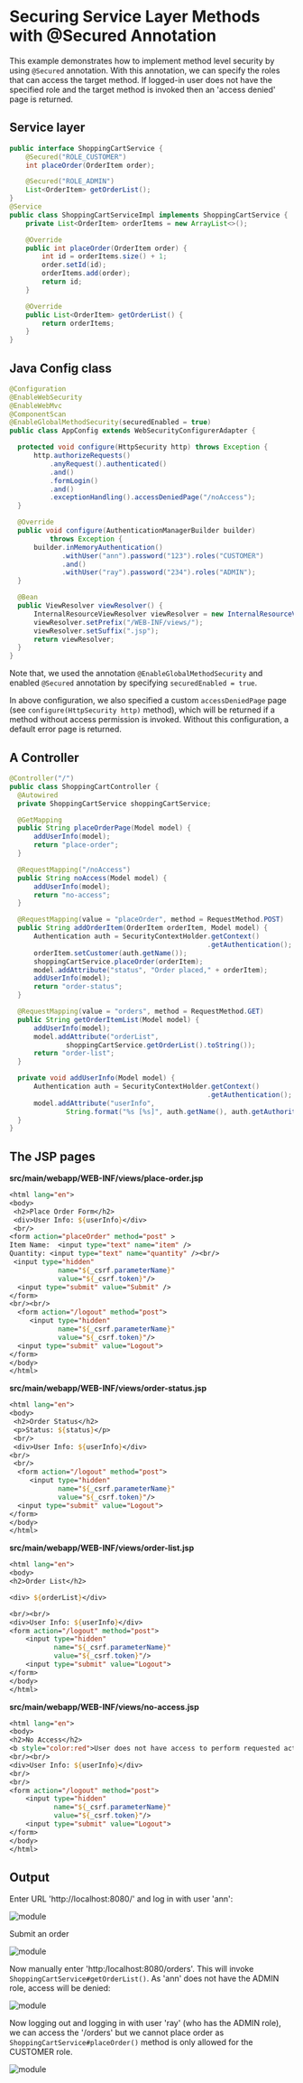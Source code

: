 # Securing Service Layer Methods with @Secured Annotation

This example demonstrates how to implement method level security by using `@Secured` annotation. With this annotation, we can specify the roles that can access the target method. If logged-in user does not have the specified role and the target method is invoked then an 'access denied' page is returned.

## Service layer

```java
public interface ShoppingCartService {
    @Secured("ROLE_CUSTOMER")
    int placeOrder(OrderItem order);

    @Secured("ROLE_ADMIN")
    List<OrderItem> getOrderList();
}
@Service
public class ShoppingCartServiceImpl implements ShoppingCartService {
    private List<OrderItem> orderItems = new ArrayList<>();

    @Override
    public int placeOrder(OrderItem order) {
        int id = orderItems.size() + 1;
        order.setId(id);
        orderItems.add(order);
        return id;
    }

    @Override
    public List<OrderItem> getOrderList() {
        return orderItems;
    }
}
```

## Java Config class

```java
@Configuration
@EnableWebSecurity
@EnableWebMvc
@ComponentScan
@EnableGlobalMethodSecurity(securedEnabled = true)
public class AppConfig extends WebSecurityConfigurerAdapter {

  protected void configure(HttpSecurity http) throws Exception {
      http.authorizeRequests()
          .anyRequest().authenticated()
          .and()
          .formLogin()
          .and()
          .exceptionHandling().accessDeniedPage("/noAccess");
  }

  @Override
  public void configure(AuthenticationManagerBuilder builder)
          throws Exception {
      builder.inMemoryAuthentication()
             .withUser("ann").password("123").roles("CUSTOMER")
             .and()
             .withUser("ray").password("234").roles("ADMIN");
  }

  @Bean
  public ViewResolver viewResolver() {
      InternalResourceViewResolver viewResolver = new InternalResourceViewResolver();
      viewResolver.setPrefix("/WEB-INF/views/");
      viewResolver.setSuffix(".jsp");
      return viewResolver;
  }
}
```

Note that, we used the annotation `@EnableGlobalMethodSecurity` and enabled `@Secured` annotation by specifying `securedEnabled = true`.

In above configuration, we also specified a custom `accessDeniedPage` page (see `configure(HttpSecurity http)` method), which will be returned if a method without access permission is invoked. Without this configuration, a default error page is returned.

## A Controller

```java
@Controller("/")
public class ShoppingCartController {
  @Autowired
  private ShoppingCartService shoppingCartService;

  @GetMapping
  public String placeOrderPage(Model model) {
      addUserInfo(model);
      return "place-order";
  }

  @RequestMapping("/noAccess")
  public String noAccess(Model model) {
      addUserInfo(model);
      return "no-access";
  }

  @RequestMapping(value = "placeOrder", method = RequestMethod.POST)
  public String addOrderItem(OrderItem orderItem, Model model) {
      Authentication auth = SecurityContextHolder.getContext()
                                                 .getAuthentication();
      orderItem.setCustomer(auth.getName());
      shoppingCartService.placeOrder(orderItem);
      model.addAttribute("status", "Order placed," + orderItem);
      addUserInfo(model);
      return "order-status";
  }

  @RequestMapping(value = "orders", method = RequestMethod.GET)
  public String getOrderItemList(Model model) {
      addUserInfo(model);
      model.addAttribute("orderList",
              shoppingCartService.getOrderList().toString());
      return "order-list";
  }

  private void addUserInfo(Model model) {
      Authentication auth = SecurityContextHolder.getContext()
                                                 .getAuthentication();
      model.addAttribute("userInfo",
              String.format("%s [%s]", auth.getName(), auth.getAuthorities()));
  }
}
```

## The JSP pages

**src/main/webapp/WEB-INF/views/place-order.jsp**

```jsp
<html lang="en">
<body>
 <h2>Place Order Form</h2>
 <div>User Info: ${userInfo}</div>
 <br/>
<form action="placeOrder" method="post" >
Item Name:  <input type="text" name="item" />
Quantity: <input type="text" name="quantity" /><br/>
 <input type="hidden"
            name="${_csrf.parameterName}"
            value="${_csrf.token}"/>
  <input type="submit" value="Submit" />
</form>
<br/><br/>
  <form action="/logout" method="post">
     <input type="hidden"
            name="${_csrf.parameterName}"
            value="${_csrf.token}"/>
  <input type="submit" value="Logout">
</form>
</body>
</html>
```

**src/main/webapp/WEB-INF/views/order-status.jsp**

```jsp
<html lang="en">
<body>
 <h2>Order Status</h2>
 <p>Status: ${status}</p>
 <br/>
 <div>User Info: ${userInfo}</div>
<br/>
 <br/>
  <form action="/logout" method="post">
     <input type="hidden"
            name="${_csrf.parameterName}"
            value="${_csrf.token}"/>
  <input type="submit" value="Logout">
</form>
</body>
</html>
```

**src/main/webapp/WEB-INF/views/order-list.jsp**

```jsp
<html lang="en">
<body>
<h2>Order List</h2>

<div> ${orderList}</div>

<br/><br/>
<div>User Info: ${userInfo}</div>
<form action="/logout" method="post">
    <input type="hidden"
           name="${_csrf.parameterName}"
           value="${_csrf.token}"/>
    <input type="submit" value="Logout">
</form>
</body>
</html>
```

**src/main/webapp/WEB-INF/views/no-access.jsp**

```jsp
<html lang="en">
<body>
<h2>No Access</h2>
<b style="color:red">User does not have access to perform requested action.</b>
<br/><br/>
<div>User Info: ${userInfo}</div>
<br/>
<br/>
<form action="/logout" method="post">
    <input type="hidden"
           name="${_csrf.parameterName}"
           value="${_csrf.token}"/>
    <input type="submit" value="Logout">
</form>
</body>
</html>
```

## Output

Enter URL 'http://localhost:8080/' and log in with user 'ann':

![module](images/output.png)

Submit an order

![module](images/output2.png)

Now manually enter 'http:/localhost:8080/orders'. This will invoke `ShoppingCartService#getOrderList()`. As 'ann' does not have the ADMIN role, access will be denied:

![module](images/output3.png)

Now logging out and logging in with user 'ray' (who has the ADMIN role), we can access the '/orders' but we cannot place order as `ShoppingCartService#placeOrder()` method is only allowed for the CUSTOMER role.

![module](images/output4.png)